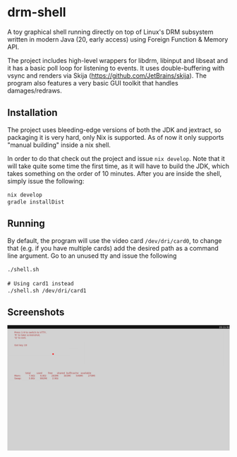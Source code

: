 # drm-shell

A toy graphical shell running directly on top of Linux's DRM subsystem written in modern Java (20, early access)
using Foreign Function & Memory API. 

The project includes high-level wrappers for libdrm, libinput and libseat and it has a basic poll loop for listening to events. 
It uses double-buffering with vsync and renders via Skija (https://github.com/JetBrains/skija). The program also features
a very basic GUI toolkit that handles damages/redraws.

## Installation

The project uses bleeding-edge versions of both the JDK and jextract, so packaging it is very hard, only Nix is supported.
As of now it only supports "manual building" inside a nix shell.

In order to do that check out the project and issue `nix develop`. Note that it will take quite some time the first time, as it will
have to build the JDK, which takes something on the order of 10 minutes. After you are inside the shell, 
simply issue the following:

```shell
nix develop
gradle installDist
```

## Running

By default, the program will use the video card `/dev/dri/card0`, to change that (e.g. if you have multiple cards) 
add the desired path as a command line argument. Go to an unused tty and issue the following

```shell
./shell.sh

# Using card1 instead
./shell.sh /dev/dri/card1
```

## Screenshots

![Screenshot](./screenshot.png)